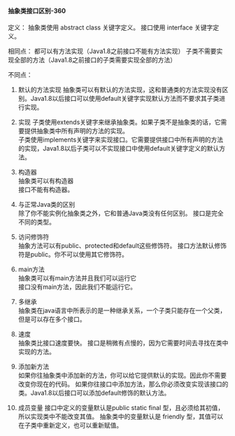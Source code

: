#### 抽象类接口区别-360

定义：
抽象类使用 abstract class 关键字定义。
接口使用 interface 关键字定义。

相同点：
都可以有方法实现（Java1.8之前接口不能有方法实现）
子类不需要实现全部的方法（Java1.8之前接口的子类需要实现全部的方法）

不同点：
1. 默认的方法实现
抽象类可以有默认的方法实现，这和普通类的方法实现没有区别。Java1.8以后接口可以使用default关键字实现默认方法而不要求其子类进行实现。

2. 实现
子类使用extends关键字来继承抽象类。如果子类不是抽象类的话，它需要提供抽象类中所有声明的方法的实现。	
子类使用implements关键字来实现接口。它需要提供接口中所有声明的方法的实现，Java1.8以后子类可以不实现接口中使用default关键字定义的默认方法。

3. 构造器	
抽象类可以有构造器	
接口不能有构造器。

4. 与正常Java类的区别	
除了你不能实例化抽象类之外，它和普通Java类没有任何区别。
接口是完全不同的类型。

5. 访问修饰符	
抽象方法可以有public、protected和default这些修饰符。
接口方法默认修饰符是public。你不可以使用其它修饰符。

6. main方法	
抽象类可以有main方法并且我们可以运行它	
接口没有main方法，因此我们不能运行它。

7. 多继承	
抽象类在java语言中所表示的是一种继承关系，一个子类只能存在一个父类，但是可以存在多个接口。

8. 速度	
抽象类比接口速度要快。
接口是稍微有点慢的，因为它需要时间去寻找在类中实现的方法。

9. 添加新方法	
如果你往抽象类中添加新的方法，你可以给它提供默认的实现。因此你不需要改变你现在的代码。	
如果你往接口中添加方法，那么你必须改变实现该接口的类。Java1.8以后接口可以添加default修饰的默认方法。

10. 成员变量
接口中定义的变量默认是public static final 型，且必须给其初值，所以实现类中不能改变其值。
抽象类中的变量默认是 friendly 型，其值可以在子类中重新定义，也可以重新赋值。
